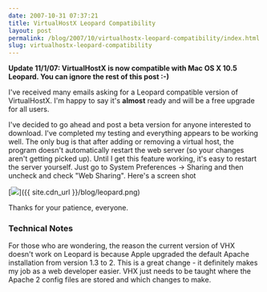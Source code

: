 ```yaml
---
date: 2007-10-31 07:37:21
title: VirtualHostX Leopard Compatibility
layout: post
permalink: /blog/2007/10/virtualhostx-leopard-compatibility/index.html
slug: virtualhostx-leopard-compatibility
---
```

**Update 11/1/07: VirtualHostX is now compatible with Mac OS X 10.5 Leopard. You can ignore the rest of this post :-)**

I've received many emails asking for a Leopard compatible version of
VirtualHostX. I'm happy to say it's __almost__ ready and will be a free
upgrade for all users.

I've decided to go ahead and post a beta version for anyone interested to
download. I've completed my testing and everything appears to be working well.
The only bug is that after adding or removing a virtual host, the program
doesn't automatically restart the web server (so your changes aren't getting
picked up). Until I get this feature working, it's easy to restart the server
yourself. Just go to System Preferences &rarr; Sharing and then uncheck and
check "Web Sharing". Here's a screen shot

[<img src="{{ site.cdn_url }}/blog/leopard-sm.png"/>]({{ site.cdn_url }}/blog/leopard.png)

Thanks for your patience, everyone.

### Technical Notes ###

For those who are wondering, the reason the current version of VHX doesn't
work on Leopard is because Apple upgraded the default Apache installation from
version 1.3 to 2. This is a great change - it definitely makes my job as a web
developer easier. VHX just needs to be taught where the Apache 2 config files
are stored and which changes to make.